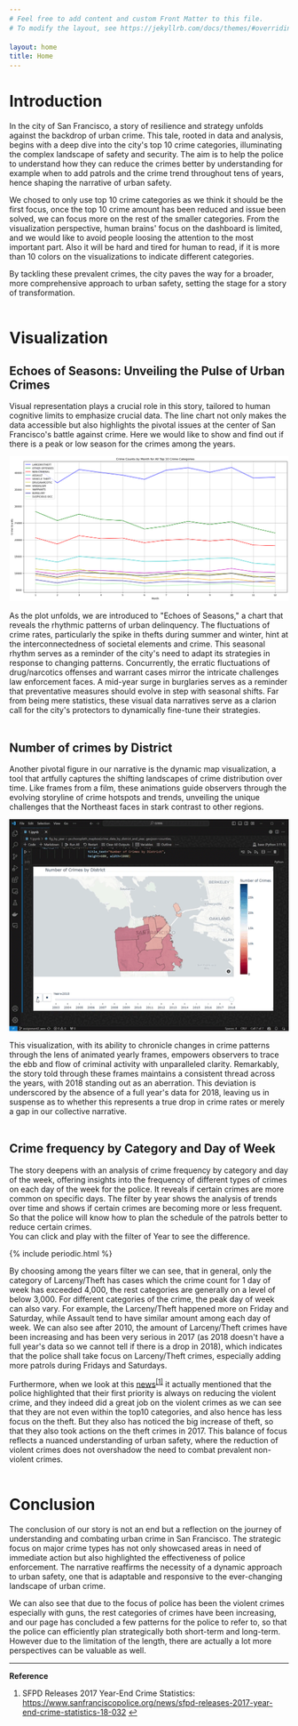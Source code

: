```yaml
---
# Feel free to add content and custom Front Matter to this file.
# To modify the layout, see https://jekyllrb.com/docs/themes/#overriding-theme-defaults

layout: home
title: Home
---
```


# Introduction

In the city of San Francisco, a story of resilience and strategy unfolds against the backdrop of urban crime. This tale, rooted in data and analysis, begins with a deep dive into the city's top 10 crime categories, illuminating the complex landscape of safety and security. The aim is to help the police to understand how they can reduce the crimes better by understanding for example when to add patrols and the crime trend throughout tens of years, hence shaping the narrative of urban safety.

We chosed to only use top 10 crime categories as we think it should be the first focus, once the top 10 crime amount has been reduced and issue been solved, we can focus more on the rest of the smaller categories. From the visualization perspective, human brains' focus on the dashboard is limited, and we would like to avoid people loosing the attention to the most important part. Also it will be hard and tired for human to read, if it is more than 10 colors on the visualizations to indicate different categories.

By tackling these prevalent crimes, the city paves the way for a broader, more comprehensive approach to urban safety, setting the stage for a story of transformation.
<br>
<br>

# Visualization

## Echoes of Seasons: Unveiling the Pulse of Urban Crimes


Visual representation plays a crucial role in this story, tailored to human cognitive limits to emphasize crucial data. The line chart not only makes the data accessible but also highlights the pivotal issues at the center of San Francisco's battle against crime. Here we would like to show and find out if there is a peak or low season for the crimes among the years.

![Crime Counts by Month for All Top 10 Crime Categories](./img/timeseries.png)

As the plot unfolds, we are introduced to "Echoes of Seasons," a chart that reveals the rhythmic patterns of urban delinquency. The fluctuations of crime rates, particularly the spike in thefts during summer and winter, hint at the interconnectedness of societal elements and crime. This seasonal rhythm serves as a reminder of the city's need to adapt its strategies in response to changing patterns.  Concurrently, the erratic fluctuations of drug/narcotics offenses and warrant cases mirror the intricate challenges law enforcement faces. A mid-year surge in burglaries serves as a reminder that preventative measures should evolve in step with seasonal shifts. Far from being mere statistics, these visual data narratives serve as a clarion call for the city's protectors to dynamically fine-tune their strategies.
<br>
<br>

## Number of crimes by District

Another pivotal figure in our narrative is the dynamic map visualization, a tool that artfully captures the shifting landscapes of crime distribution over time. Like frames from a film, these animations guide observers through the evolving storyline of crime hotspots and trends, unveiling the unique challenges that the Northeast faces in stark contrast to other regions.

![Map Image](./img/mapgif.gif)


This visualization, with its ability to chronicle changes in crime patterns through the lens of animated yearly frames, empowers observers to trace the ebb and flow of criminal activity with unparalleled clarity. Remarkably, the story told through these frames maintains a consistent thread across the years, with 2018 standing out as an aberration. This deviation is underscored by the absence of a full year's data for 2018, leaving us in suspense as to whether this represents a true drop in crime rates or merely a gap in our collective narrative.
<br>
<br>


## Crime frequency by Category and Day of Week
The story deepens with an analysis of crime frequency by category and day of the week, offering insights into the frequency of different types of crimes on each day of the week for the police. It reveals if certain crimes are more common on specific days. The filter by year shows the analysis of trends over time and shows if certain crimes are becoming more or less frequent. So that the police will know how to plan the schedule of the patrols better to reduce certain crimes.
<br>
You can click and play with the filter of Year to see the difference.


{% include periodic.html %}

By choosing among the years filter we can see, that in general, only the category of Larceny/Theft has cases which the crime count for 1 day of week has exceeded 4,000, the rest categories are generally on a level of below 3,000. For different categories of the crime, the peak day of week can also vary. For example, the Larceny/Theft happened more on Friday and Saturday, while Assault tend to have similar amount among each day of week. We can also see after 2010, the amount of Larceny/Theft crimes have been increasing and has been very serious in 2017 (as 2018 doesn't have a full year's data so we cannot tell if there is a drop in 2018), which indicates that the police shall take focus on Larceny/Theft crimes, especially adding more patrols during Fridays and Saturdays.

Furthermore, when we look at this [news](https://www.sanfranciscopolice.org/news/sfpd-releases-2017-year-end-crime-statistics-18-032)<sup id="fnref1"><a href="#fn1">[1]</a></sup> it actually mentioned that the police highlighted that their first priority is always on reducing the violent crime, and they indeed did a great job on the violent crimes as we can see that they are not even within the top10 categories, and also hence has less focus on the theft. But they also has noticed the big increase of theft, so that they also took actions on the theft crimes in 2017. This balance of focus reflects a nuanced understanding of urban safety, where the reduction of violent crimes does not overshadow the need to combat prevalent non-violent crimes.
<br>
<br>


# Conclusion
The conclusion of our story is not an end but a reflection on the journey of understanding and combating urban crime in San Francisco. The strategic focus on major crime types has not only showcased areas in need of immediate action but also highlighted the effectiveness of police enforcement. The narrative reaffirms the necessity of a dynamic approach to urban safety, one that is adaptable and responsive to the ever-changing landscape of urban crime.

We can also see that due to the focus of police has been the violent crimes especially with guns, the rest categories of crimes have been increasing, and our page has concluded a few patterns for the police to refer to, so that the police can efficiently plan strategically both short-term and long-term. However due to the limitation of the length, there are actually a lot more perspectives can be valuable as well.

<!-- Later in the document, or at the bottom: -->

---
**Reference**
<ol>
  <li id="fn1">
    SFPD Releases 2017 Year-End Crime Statistics: <a href="https://www.sanfranciscopolice.org/news/sfpd-releases-2017-year-end-crime-statistics-18-032" target="_blank" rel="noopener noreferrer">https://www.sanfranciscopolice.org/news/sfpd-releases-2017-year-end-crime-statistics-18-032</a> <a href="#fnref1" title="Return to article">↩</a>
  </li>
</ol>

